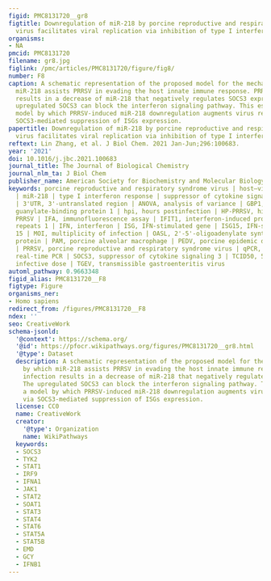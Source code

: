 ```yaml
---
figid: PMC8131720__gr8
figtitle: Downregulation of miR-218 by porcine reproductive and respiratory syndrome
  virus facilitates viral replication via inhibition of type I interferon responses
organisms:
- NA
pmcid: PMC8131720
filename: gr8.jpg
figlink: /pmc/articles/PMC8131720/figure/fig8/
number: F8
caption: A schematic representation of the proposed model for the mechanism by which
  miR-218 assists PRRSV in evading the host innate immune response. PRRSV infection
  results in a decrease of miR-218 that negatively regulates SOCS3 expression. The
  upregulated SOCS3 can block the interferon signaling pathway. This establishes a
  model by which PRRSV-induced miR-218 downregulation augments virus replication via
  SOCS3-mediated suppression of ISGs expression.
papertitle: Downregulation of miR-218 by porcine reproductive and respiratory syndrome
  virus facilitates viral replication via inhibition of type I interferon responses.
reftext: Lin Zhang, et al. J Biol Chem. 2021 Jan-Jun;296:100683.
year: '2021'
doi: 10.1016/j.jbc.2021.100683
journal_title: The Journal of Biological Chemistry
journal_nlm_ta: J Biol Chem
publisher_name: American Society for Biochemistry and Molecular Biology
keywords: porcine reproductive and respiratory syndrome virus | host–virus interaction
  | miR-218 | type I interferon response | suppressor of cytokine signaling 3 (SOCS3)
  | 3'UTR, 3'-untranslated region | ANOVA, analysis of variance | GBP1, interferon-induced
  guanylate-binding protein 1 | hpi, hours postinfection | HP-PRRSV, high-pathogenic
  PRRSV | IFA, immunofluorescence assay | IFIT1, interferon-induced protein with tetratricopeptide
  repeats 1 | IFN, interferon | ISG, IFN-stimulated gene | ISG15, IFN-stimulated gene
  15 | MOI, multiplicity of infection | OASL, 2'-5'-oligoadenylate synthetase-like
  protein | PAM, porcine alveolar macrophage | PEDV, porcine epidemic diarrhea virus
  | PRRSV, porcine reproductive and respiratory syndrome virus | qPCR, quantitative
  real-time PCR | SOCS3, suppressor of cytokine signaling 3 | TCID50, 50% tissue culture
  infective dose | TGEV, transmissible gastroenteritis virus
automl_pathway: 0.9663348
figid_alias: PMC8131720__F8
figtype: Figure
organisms_ner:
- Homo sapiens
redirect_from: /figures/PMC8131720__F8
ndex: ''
seo: CreativeWork
schema-jsonld:
  '@context': https://schema.org/
  '@id': https://pfocr.wikipathways.org/figures/PMC8131720__gr8.html
  '@type': Dataset
  description: A schematic representation of the proposed model for the mechanism
    by which miR-218 assists PRRSV in evading the host innate immune response. PRRSV
    infection results in a decrease of miR-218 that negatively regulates SOCS3 expression.
    The upregulated SOCS3 can block the interferon signaling pathway. This establishes
    a model by which PRRSV-induced miR-218 downregulation augments virus replication
    via SOCS3-mediated suppression of ISGs expression.
  license: CC0
  name: CreativeWork
  creator:
    '@type': Organization
    name: WikiPathways
  keywords:
  - SOCS3
  - TYK2
  - STAT1
  - IRF9
  - IFNA1
  - JAK1
  - STAT2
  - SOAT1
  - STAT3
  - STAT4
  - STAT6
  - STAT5A
  - STAT5B
  - EMD
  - GCY
  - IFNB1
---
```

